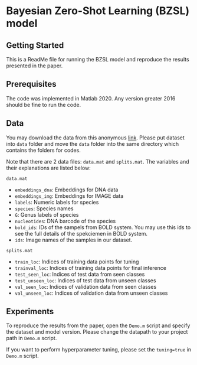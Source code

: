 # Bayesian Zero-Shot Learning (BZSL) model

## Getting Started

This is a ReadMe file for running the BZSL model and reproduce the results presented in the paper. 

## Prerequisites

The code was implemented in Matlab 2020. Any version greater 2016 should be fine to run the code.

## Data

You may download the data from this anonymous [link](https://www.dropbox.com/sh/gt6tkech0nvftk5/AADOUJc_Bty3sqOsqWHxhmULa?dl=0). Please put dataset into `data` folder and move the `data` folder into the same directory which contains the folders for codes.

Note that there are 2 data files: `data.mat` and 	`splits.mat`. The  variables and their explanations are listed below:

`data.mat`
* `embeddings_dna`: Embeddings for DNA data
* `embeddings_img`: Embeddings for IMAGE data
* `labels`: Numeric labels for species
* `species`: Species names 
* `G`: Genus labels of species
* `nucleotides`: DNA barcode of the species
* `bold_ids`: IDs of the sampels from BOLD system. You may use this ids to see the full details of the spekciemen in BOLD system.
* `ids`: Image names of the samples in our dataset.

`splits.mat`
* `train_loc`: Indices of training data points for tuning
* `trainval_loc`: Indices of training data points for final inference
* `test_seen_loc`: Indices of test data from seen classes
* `test_unseen_loc`: Indices of test data from unseen classes
* `val_seen_loc`: Indices of validation data from seen classes
* `val_unseen_loc`: Indices of validation data from unseen classes



## Experiments

To reproduce the results from the paper, open the `Demo.m` script and specify the dataset and model version. Please change the datapath to your project path in `Demo.m` script.

If you want to perform hyperparameter tuning, please set the `tuning=true` in  `Demo.m` script.

 
